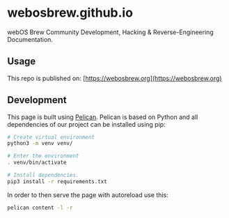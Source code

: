 # webosbrew.github.io

webOS Brew Community Development, Hacking & Reverse-Engineering Documentation.

## Usage
This repo is published on: [https://webosbrew.org](https://webosbrew.org)

## Development
This page is built using [Pelican](https://blog.getpelican.com/). Pelican is
based on Python and all dependencies of our project can be installed using pip:

```sh
# Create virtual environment
python3 -m venv venv/

# Enter the environment
. venv/bin/activate

# Install dependencies.
pip3 install -r requirements.txt
```

In order to then serve the page with autoreload use this:
```sh
pelican content -l -r
```
